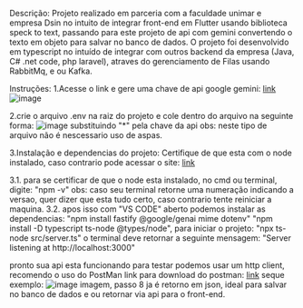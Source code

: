 Descrição:
Projeto realizado em parceria com a faculdade unimar e empresa Dsin no intuito de integrar front-end em Flutter usando biblioteca speck to text,
 passando para este projeto de api com gemini convertendo o texto em objeto para salvar no banco de dados.
 O projeto foi desenvolvido em typescript no intuído de integrar com outros backend da empresa (Java, C# .net code, php laravel),
 atraves do gerenciamento de Filas usando RabbitMq, e ou Kafka.

Instruções:
1.Acesse o link e gere uma chave de api google gemini:
 [link](https://aistudio.google.com/apikey)
![image](https://github.com/user-attachments/assets/518d8c3f-2c1b-4518-ac0b-76cb852d49f5)

2.crie o arquivo .env na raiz do projeto
e cole dentro do arquivo na seguinte forma:
![image](https://github.com/user-attachments/assets/5f60490b-b6ed-4cbf-970a-8de63f0e6df9)
substituindo "*" pela chave da api
obs: neste tipo de arquivo não é nescessario uso de aspas.

3.Instalação e dependencias do projeto:
Certifique de que esta com o node instalado, caso contrario pode acessar o site:
[link](https://nodejs.org/)

3.1. para se certificar de que o node esta instalado, no cmd ou terminal, digite:
"npm -v"
obs: caso seu terminal retorne uma numeração indicando a versao, quer dizer que esta tudo certo, caso contrario tente reiniciar a maquina.
3.2. apos isso com "VS CODE" aberto podemos instalar as dependencias:
"npm install fastify @google/genai mime dotenv"
"npm install -D typescript ts-node @types/node",
para iniciar o projeto:
"npx ts-node src/server.ts"
o terminal deve retornar a seguinte mensagem:
"Server listening at http://localhost:3000"

pronto sua api esta funcionando para testar podemos usar um http client, recomendo o uso do PostMan
link para download do postman:
[link](https://www.postman.com/downloads/)
seque exemplo:
![image](https://github.com/user-attachments/assets/0e80715d-f876-4872-b58f-e5392a8f7d72)
imagem, passo 8 ja é retorno em json, ideal para salvar no banco de dados e ou retornar via api para o front-end.


